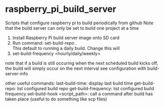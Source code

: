 # raspberry_pi_build_server

Scripts that configure raspberry pi to build periodically from github
Note that the build server can only be set to build one project at a time


1. Install Raspberry Pi build server image onto SD card
2. Run command: set-build-repo <github url to  clone>.  
This default to running a daily build. Change this will
3. set-build-frequency <hourly/daily/weekly> 

note that if a build is still occuring when the next scheduled build kicks off, the build will  simply occur on the next interval
see configuration with build-server-info

other useful commands:
last-build-time: display last build time
get-build-repo: list configured build repo
get-build-frequency: list configured build frequency
set-build-hook <script_path>: call a command after build has taken place (useful to do something like scp files)

